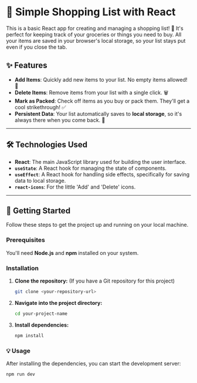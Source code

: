 # 🛒 Simple Shopping List with React

This is a basic React app for creating and managing a shopping list! 📝 It's perfect for keeping track of your groceries or things you need to buy. All your items are saved in your browser's local storage, so your list stays put even if you close the tab.

## ✨ Features

- **Add Items**: Quickly add new items to your list. No empty items allowed! 🚫
- **Delete Items**: Remove items from your list with a single click. 🗑️
- **Mark as Packed**: Check off items as you buy or pack them. They'll get a cool strikethrough! ✅
- **Persistent Data**: Your list automatically saves to **local storage**, so it's always there when you come back. 💾

---

## 🛠️ Technologies Used

- **React**: The main JavaScript library used for building the user interface.
- **`useState`**: A React hook for managing the state of components.
- **`useEffect`**: A React hook for handling side effects, specifically for saving data to local storage.
- **`react-icons`**: For the little 'Add' and 'Delete' icons.

---

## 🚀 Getting Started

Follow these steps to get the project up and running on your local machine.

### Prerequisites

You'll need **Node.js** and **npm** installed on your system.

### Installation

1.  **Clone the repository:** (If you have a Git repository for this project)

    ```bash
    git clone <your-repository-url>
    ```

2.  **Navigate into the project directory:**

    ```bash
    cd your-project-name
    ```

3.  **Install dependencies:**
    ```bash
    npm install
    ```

### 💡 Usage

After installing the dependencies, you can start the development server:

```bash
npm run dev
```
